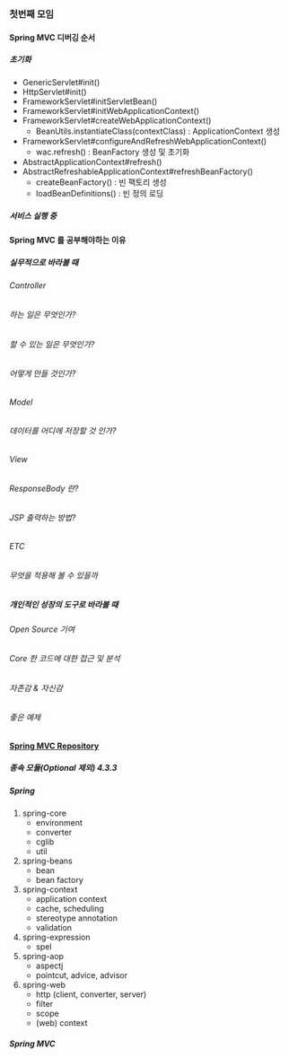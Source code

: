 ### 첫번째 모임

#### Spring MVC 디버깅 순서

##### 초기화

- GenericServlet#init()
- HttpServlet#init()
- FrameworkServlet#initServletBean()
- FrameworkServlet#initWebApplicationContext()
- FrameworkServlet#createWebApplicationContext()
    - BeanUtils.instantiateClass(contextClass) : ApplicationContext 생성
- FrameworkServlet#configureAndRefreshWebApplicationContext()
    - wac.refresh() : BeanFactory 생성 및 초기화
- AbstractApplicationContext#refresh()
- AbstractRefreshableApplicationContext#refreshBeanFactory()
    - createBeanFactory() : 빈 팩토리 생성
    - loadBeanDefinitions() : 빈 정의 로딩

##### 서비스 실행 중

#### Spring MVC 를 공부해야하는 이유

##### 실무적으로 바라볼 때 

###### Controller
 
###### 하는 일은 무엇인가?
###### 할 수 있는 일은 무엇인가?
###### 어떻게 만들 것인가?

###### Model

###### 데이터를 어디에 저장할 것 인가?

###### View

###### ResponseBody 란? 
###### JSP 출력하는 방법?

###### ETC

###### 무엇을 적용해 볼 수 있을까 

##### 개인적인 성장의 도구로 바라볼 때

###### Open Source 기여

###### Core 한 코드에 대한 접근 및 분석

###### 자존감 & 자신감

###### 좋은 예제


#### [Spring MVC Repository](https://mvnrepository.com/artifact/org.springframework/spring-webmvc)

##### 종속 모듈(Optional 제외) 4.3.3

##### Spring  
1. spring-core
    - environment
    - converter
    - cglib
    - util
2. spring-beans
    - bean 
    - bean factory
3. spring-context
    - application context
    - cache, scheduling
    - stereotype annotation
    - validation
4. spring-expression
    - spel
5. spring-aop
    - aspectj
    - pointcut, advice, advisor
6. spring-web
    - http (client, converter, server)
    - filter
    - scope
    - (web) context
    
    
##### Spring MVC
